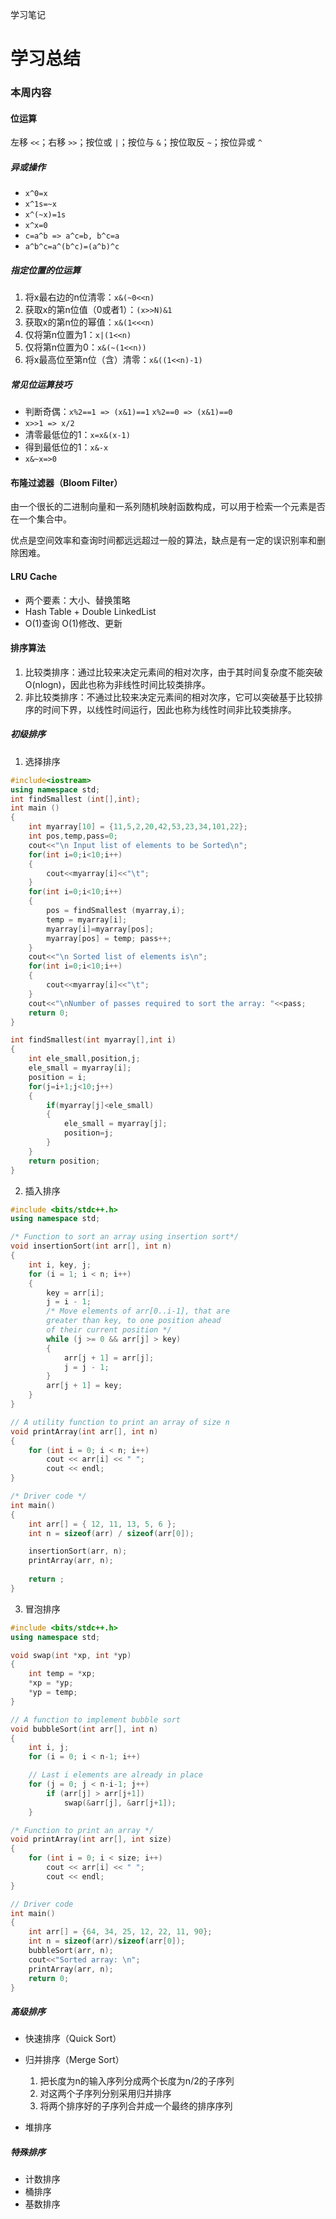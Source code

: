 学习笔记

# 学习总结

### 本周内容

#### 位运算
左移 `<<`；右移 `>>`；按位或 `|`；按位与 `&`；按位取反 `~`；按位异或 `^`

##### 异或操作
 - `x^0=x`
 - `x^1s=~x`
 - `x^(~x)=1s`
 - `x^x=0`
 - `c=a^b => a^c=b, b^c=a`
 - `a^b^c=a^(b^c)=(a^b)^c`

##### 指定位置的位运算
1. 将x最右边的n位清零：`x&(~0<<n)`
2. 获取x的第n位值（0或者1）：`(x>>N)&1`
3. 获取x的第n位的幂值：`x&(1<<<n)`
4. 仅将第n位置为1：`x|(1<<n)`
5. 仅将第n位置为0：`x&(~(1<<n))`
6. 将x最高位至第n位（含）清零：`x&((1<<n)-1)`

##### 常见位运算技巧
 - 判断奇偶：`x%2==1 => (x&1)==1`  `x%2==0 => (x&1)==0`
 - `x>>1 => x/2`
 - 清零最低位的1：`x=x&(x-1)`
 - 得到最低位的1：`x&-x`
 - `x&~x=>0`

#### 布隆过滤器（Bloom Filter）

由一个很长的二进制向量和一系列随机映射函数构成，可以用于检索一个元素是否在一个集合中。

优点是空间效率和查询时间都远远超过一般的算法，缺点是有一定的误识别率和删除困难。

#### LRU Cache
 - 两个要素：大小、替换策略
 - Hash Table + Double LinkedList
 - O(1)查询 O(1)修改、更新

#### 排序算法
1. 比较类排序：通过比较来决定元素间的相对次序，由于其时间复杂度不能突破O(nlogn)，因此也称为非线性时间比较类排序。
2. 非比较类排序：不通过比较来决定元素间的相对次序，它可以突破基于比较排序的时间下界，以线性时间运行，因此也称为线性时间非比较类排序。

##### 初级排序
1. 选择排序
```c++
#include<iostream>
using namespace std;
int findSmallest (int[],int);
int main ()
{
	int myarray[10] = {11,5,2,20,42,53,23,34,101,22};	
	int pos,temp,pass=0;
    cout<<"\n Input list of elements to be Sorted\n";
    for(int i=0;i<10;i++)
    {
   		cout<<myarray[i]<<"\t";
    } 
    for(int i=0;i<10;i++)
    {
    	pos = findSmallest (myarray,i);
    	temp = myarray[i];
    	myarray[i]=myarray[pos];
    	myarray[pos] = temp; pass++; 
    }
    cout<<"\n Sorted list of elements is\n";
    for(int i=0;i<10;i++)
    {
    	cout<<myarray[i]<<"\t";
    } 
    cout<<"\nNumber of passes required to sort the array: "<<pass; 
    return 0;
}

int findSmallest(int myarray[],int i)
{
    int ele_small,position,j;
    ele_small = myarray[i];
    position = i;
    for(j=i+1;j<10;j++)
    {
    	if(myarray[j]<ele_small)
    	{
    		ele_small = myarray[j];
    		position=j;
    	}
    }
    return position;
}
```
2. 插入排序
```c++
#include <bits/stdc++.h>
using namespace std;

/* Function to sort an array using insertion sort*/ 
void insertionSort(int arr[], int n)
{
    int i, key, j;
    for (i = 1; i < n; i++) 
	{
		key = arr[i];
		j = i - 1;
    	/* Move elements of arr[0..i-1], that are  
    	greater than key, to one position ahead  
    	of their current position */
    	while (j >= 0 && arr[j] > key) 
   	 	{  
        	arr[j + 1] = arr[j];  
        	j = j - 1;  
    	}  
    	arr[j + 1] = key;  
	}  
}

// A utility function to print an array of size n
void printArray(int arr[], int n)
{
    for (int i = 0; i < n; i++)
    	cout << arr[i] << " ";
    	cout << endl; 
}

/* Driver code */ 
int main()
{
    int arr[] = { 12, 11, 13, 5, 6 };
    int n = sizeof(arr) / sizeof(arr[0]);

    insertionSort(arr, n);  
    printArray(arr, n);  
    
    return ;  
}
```
3. 冒泡排序
```c++
#include <bits/stdc++.h> 
using namespace std;

void swap(int *xp, int *yp)
{
    int temp = *xp;
    *xp = *yp;
    *yp = temp;
}

// A function to implement bubble sort
void bubbleSort(int arr[], int n)
{
    int i, j;
    for (i = 0; i < n-1; i++)

    // Last i elements are already in place  
    for (j = 0; j < n-i-1; j++)  
        if (arr[j] > arr[j+1])  
            swap(&arr[j], &arr[j+1]);  
    }

/* Function to print an array */ 
void printArray(int arr[], int size)
{
    for (int i = 0; i < size; i++)
   	 	cout << arr[i] << " ";
    	cout << endl;
}

// Driver code
int main()
{
    int arr[] = {64, 34, 25, 12, 22, 11, 90};
    int n = sizeof(arr)/sizeof(arr[0]);
    bubbleSort(arr, n);
    cout<<"Sorted array: \n";
    printArray(arr, n);
    return 0;
}
```

##### 高级排序
 - 快速排序（Quick Sort）
 - 归并排序（Merge Sort）
    1. 把长度为n的输入序列分成两个长度为n/2的子序列
    2. 对这两个子序列分别采用归并排序
    3. 将两个排序好的子序列合并成一个最终的排序序列

 - 堆排序

##### 特殊排序
  - 计数排序
  - 桶排序
  - 基数排序

